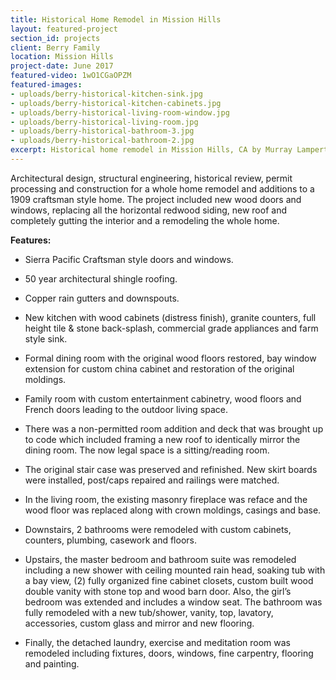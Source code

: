 ```yaml
---
title: Historical Home Remodel in Mission Hills
layout: featured-project
section_id: projects
client: Berry Family
location: Mission Hills
project-date: June 2017
featured-video: 1wO1CGaOPZM
featured-images:
- uploads/berry-historical-kitchen-sink.jpg
- uploads/berry-historical-kitchen-cabinets.jpg
- uploads/berry-historical-living-room-window.jpg
- uploads/berry-historical-living-room.jpg
- uploads/berry-historical-bathroom-3.jpg
- uploads/berry-historical-bathroom-2.jpg
excerpt: Historical home remodel in Mission Hills, CA by Murray Lampert. View more videos and image galleries of our featured home remodeling projects in San Diego.
---
```


Architectural design, structural engineering, historical review, permit processing and construction for a whole home remodel and additions to a 1909 craftsman style home. The project included new wood doors and windows, replacing all the horizontal redwood siding, new roof and completely gutting the interior and a remodeling the whole home.

**Features:**

- Sierra Pacific Craftsman style doors and windows.

- 50 year architectural shingle roofing.

- Copper rain gutters and downspouts.

- New kitchen with wood cabinets (distress finish), granite counters, full height tile & stone back-splash, commercial grade appliances and farm style sink.

- Formal dining room with the original wood floors restored, bay window extension for custom china cabinet and restoration of the original moldings.

- Family room with custom entertainment cabinetry, wood floors and French doors leading to the outdoor living space.

- There was a non-permitted room addition and deck that was brought up to code which included framing a new roof to identically mirror the dining room. The now legal space is a sitting/reading room.

- The original stair case was preserved and refinished. New skirt boards were installed, post/caps repaired and railings were matched.

- In the living room, the existing masonry fireplace was reface and the wood floor was replaced along with crown moldings, casings and base.

- Downstairs, 2 bathrooms were remodeled with custom cabinets, counters, plumbing, casework and floors.

- Upstairs, the master bedroom and bathroom suite was remodeled including a new shower with ceiling mounted rain head, soaking tub with a bay view, (2) fully organized fine cabinet closets, custom built wood double vanity with stone top and wood barn door. Also, the girl’s bedroom was extended and includes a window seat. The bathroom was fully remodeled with a new tub/shower, vanity, top, lavatory, accessories, custom glass and mirror and new flooring.

- Finally, the detached laundry, exercise and meditation room was remodeled including fixtures, doors, windows, fine carpentry, flooring and painting.
